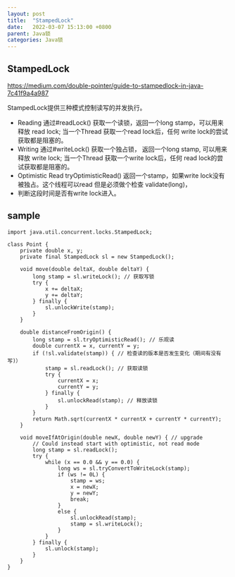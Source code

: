 ```yaml
---
layout: post
title:  "StampedLock"
date:   2022-03-07 15:13:00 +0800
parent: Java锁
categories: Java锁
---
```

## StampedLock
https://medium.com/double-pointer/guide-to-stampedlock-in-java-7c41f9a4a987

StampedLock提供三种模式控制读写的并发执行。
* Reading
通过#readLock() 获取一个读锁，返回一个long stamp，可以用来释放 read lock;
当一个Thread 获取一个read lock后，任何 write lock的尝试获取都是阻塞的。
* Writing
通过#writeLock() 获取一个独占锁， 返回一个long stamp, 可以用来释放 write lock;
当一个Thread 获取一个write lock后，任何 read lock的尝试获取都是阻塞的。
* Optimistic Read
tryOptimisticRead() 返回一个stamp，如果write lock没有被独占。这个线程可以read 但是必须做个检查 validate(long)，
* 判断这段时间是否有write lock进入。

## sample
```
import java.util.concurrent.locks.StampedLock;

class Point {
    private double x, y;
    private final StampedLock sl = new StampedLock();

    void move(double deltaX, double deltaY) {
        long stamp = sl.writeLock(); // 获取写锁
        try {
            x += deltaX;
            y += deltaY;
        } finally {
            sl.unlockWrite(stamp);
        }
    }

    double distanceFromOrigin() {
        long stamp = sl.tryOptimisticRead(); // 乐观读
        double currentX = x, currentY = y;
        if (!sl.validate(stamp)) { // 检查读的版本是否发生变化（期间有没有写)）
            stamp = sl.readLock(); // 获取读锁
            try {
                currentX = x;
                currentY = y;
            } finally {
                sl.unlockRead(stamp); // 释放读锁
            }
        }
        return Math.sqrt(currentX * currentX + currentY * currentY);
    }

    void moveIfAtOrigin(double newX, double newY) { // upgrade
        // Could instead start with optimistic, not read mode
        long stamp = sl.readLock();
        try {
            while (x == 0.0 && y == 0.0) {
                long ws = sl.tryConvertToWriteLock(stamp);
                if (ws != 0L) {
                    stamp = ws;
                    x = newX;
                    y = newY;
                    break;
                }
                else {
                    sl.unlockRead(stamp);
                    stamp = sl.writeLock();
                }
            }
        } finally {
            sl.unlock(stamp);
        }
    }
}
```